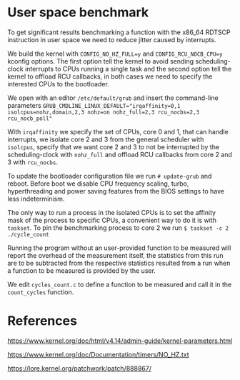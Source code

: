 # User space benchmark

To get significant results benchmarking a function with the x86_64 RDTSCP instruction in user space we need to reduce jitter caused by interrupts.

We build the kernel with ```CONFIG_NO_HZ_FULL=y``` and ```CONFIG_RCU_NOCB_CPU=y``` kconfig options. 
The first option tell the kernel to avoid sending scheduling-clock interrupts to CPUs running a single task and the second option tell the kernel to offload RCU callbacks, in both cases we need to specify the interested CPUs to the bootloader.

We open with an editor ```/etc/default/grub``` and insert the command-line parameters ```GRUB_CMDLINE_LINUX_DEFAULT="irqaffinity=0,1 isolcpus=nohz,domain,2,3 nohz=on nohz_full=2,3 rcu_nocbs=2,3 rcu_nocb_poll"```

With ```irqaffinity``` we specify the set of CPUs, core 0 and 1, that can handle interrupts, we isolate core 2 and 3 from the general scheduler with ```isolcpus```, specify that we want core 2 and 3 to not be interrupted by the scheduling-clock with ```nohz_full``` and offload RCU callbacks from core 2 and 3 with ```rcu_nocbs```.

To update the bootloader configuration file we run 
```# update-grub```
and reboot.
Before boot we disable CPU frequency scaling, turbo, hyperthreading and power saving features from the BIOS settings to have less indeterminism.

The only way to run a process in the isolated CPUs is to set the affinity mask of the process to specific CPUs, a convenient way to do it is with ```taskset```.
To pin the benchmarking process to core 2 we run 
```$ taskset -c 2 ./cycle_count```

Running the program without an user-provided function to be measured will report the overhead of the measurement itself, the statistics from this run are to be
subtracted from the respective statistics resulted from a run when a function to be measured is provided by the user.

We edit ```cycles_count.c``` to define a function to be measured and call it in the ```count_cycles``` function.

# References

https://www.kernel.org/doc/html/v4.14/admin-guide/kernel-parameters.html

https://www.kernel.org/doc/Documentation/timers/NO_HZ.txt

https://lore.kernel.org/patchwork/patch/888867/


